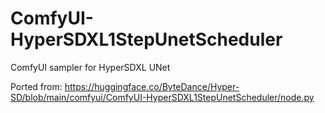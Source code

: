 # ComfyUI-HyperSDXL1StepUnetScheduler
ComfyUI sampler for HyperSDXL UNet

Ported from:
https://huggingface.co/ByteDance/Hyper-SD/blob/main/comfyui/ComfyUI-HyperSDXL1StepUnetScheduler/node.py
